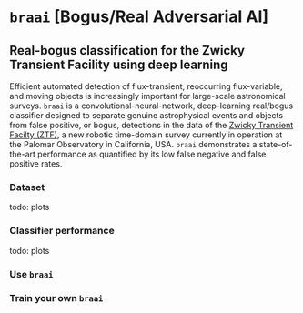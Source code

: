 # `braai` \[Bogus/Real Adversarial AI\]
## Real-bogus classification for the Zwicky Transient Facility using deep learning

Efficient automated detection of flux-transient, reoccurring flux-variable, and moving objects 
is increasingly important for large-scale astronomical surveys. `braai` is a convolutional-neural-network, 
deep-learning real/bogus classifier designed to separate genuine astrophysical events and objects 
from false positive, or bogus, detections in the data of the [Zwicky Transient Facilty (ZTF)](https://ztf.caltech.edu), 
a new robotic time-domain survey currently in operation at the Palomar Observatory in California, USA.
`braai` demonstrates a state-of-the-art performance as quantified by 
its low false negative and false positive rates.

### Dataset

todo: plots  

### Classifier performance

todo: plots 

### Use `braai`

### Train your own `braai`